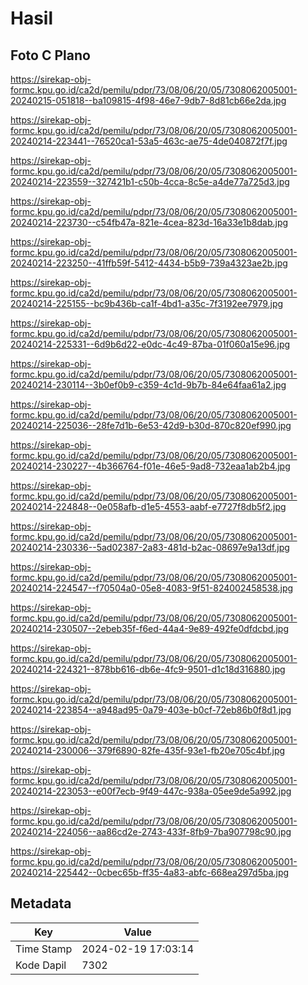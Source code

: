 # Hasil

## Foto C Plano

https://sirekap-obj-formc.kpu.go.id/ca2d/pemilu/pdpr/73/08/06/20/05/7308062005001-20240215-051818--ba109815-4f98-46e7-9db7-8d81cb66e2da.jpg

https://sirekap-obj-formc.kpu.go.id/ca2d/pemilu/pdpr/73/08/06/20/05/7308062005001-20240214-223441--76520ca1-53a5-463c-ae75-4de040872f7f.jpg

https://sirekap-obj-formc.kpu.go.id/ca2d/pemilu/pdpr/73/08/06/20/05/7308062005001-20240214-223559--327421b1-c50b-4cca-8c5e-a4de77a725d3.jpg

https://sirekap-obj-formc.kpu.go.id/ca2d/pemilu/pdpr/73/08/06/20/05/7308062005001-20240214-223730--c54fb47a-821e-4cea-823d-16a33e1b8dab.jpg

https://sirekap-obj-formc.kpu.go.id/ca2d/pemilu/pdpr/73/08/06/20/05/7308062005001-20240214-223250--41ffb59f-5412-4434-b5b9-739a4323ae2b.jpg

https://sirekap-obj-formc.kpu.go.id/ca2d/pemilu/pdpr/73/08/06/20/05/7308062005001-20240214-225155--bc9b436b-ca1f-4bd1-a35c-7f3192ee7979.jpg

https://sirekap-obj-formc.kpu.go.id/ca2d/pemilu/pdpr/73/08/06/20/05/7308062005001-20240214-225331--6d9b6d22-e0dc-4c49-87ba-01f060a15e96.jpg

https://sirekap-obj-formc.kpu.go.id/ca2d/pemilu/pdpr/73/08/06/20/05/7308062005001-20240214-230114--3b0ef0b9-c359-4c1d-9b7b-84e64faa61a2.jpg

https://sirekap-obj-formc.kpu.go.id/ca2d/pemilu/pdpr/73/08/06/20/05/7308062005001-20240214-225036--28fe7d1b-6e53-42d9-b30d-870c820ef990.jpg

https://sirekap-obj-formc.kpu.go.id/ca2d/pemilu/pdpr/73/08/06/20/05/7308062005001-20240214-230227--4b366764-f01e-46e5-9ad8-732eaa1ab2b4.jpg

https://sirekap-obj-formc.kpu.go.id/ca2d/pemilu/pdpr/73/08/06/20/05/7308062005001-20240214-224848--0e058afb-d1e5-4553-aabf-e7727f8db5f2.jpg

https://sirekap-obj-formc.kpu.go.id/ca2d/pemilu/pdpr/73/08/06/20/05/7308062005001-20240214-230336--5ad02387-2a83-481d-b2ac-08697e9a13df.jpg

https://sirekap-obj-formc.kpu.go.id/ca2d/pemilu/pdpr/73/08/06/20/05/7308062005001-20240214-224547--f70504a0-05e8-4083-9f51-824002458538.jpg

https://sirekap-obj-formc.kpu.go.id/ca2d/pemilu/pdpr/73/08/06/20/05/7308062005001-20240214-230507--2ebeb35f-f6ed-44a4-9e89-492fe0dfdcbd.jpg

https://sirekap-obj-formc.kpu.go.id/ca2d/pemilu/pdpr/73/08/06/20/05/7308062005001-20240214-224321--878bb616-db6e-4fc9-9501-d1c18d316880.jpg

https://sirekap-obj-formc.kpu.go.id/ca2d/pemilu/pdpr/73/08/06/20/05/7308062005001-20240214-223854--a948ad95-0a79-403e-b0cf-72eb86b0f8d1.jpg

https://sirekap-obj-formc.kpu.go.id/ca2d/pemilu/pdpr/73/08/06/20/05/7308062005001-20240214-230006--379f6890-82fe-435f-93e1-fb20e705c4bf.jpg

https://sirekap-obj-formc.kpu.go.id/ca2d/pemilu/pdpr/73/08/06/20/05/7308062005001-20240214-223053--e00f7ecb-9f49-447c-938a-05ee9de5a992.jpg

https://sirekap-obj-formc.kpu.go.id/ca2d/pemilu/pdpr/73/08/06/20/05/7308062005001-20240214-224056--aa86cd2e-2743-433f-8fb9-7ba907798c90.jpg

https://sirekap-obj-formc.kpu.go.id/ca2d/pemilu/pdpr/73/08/06/20/05/7308062005001-20240214-225442--0cbec65b-ff35-4a83-abfc-668ea297d5ba.jpg


## Metadata

| Key        | Value               |
| ---------- | ------------------- |
| Time Stamp | 2024-02-19 17:03:14 |
| Kode Dapil | 7302                |




